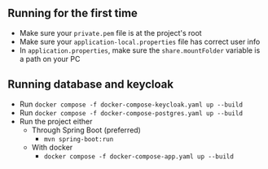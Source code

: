 ## Running for the first time
* Make sure your ``private.pem`` file is at the project's root
* Make sure your ``application-local.properties`` file has correct user info
* In ``application.properties``, make sure the ``share.mountFolder`` variable is a path on your PC

## Running database and keycloak
* Run ``docker compose -f docker-compose-keycloak.yaml up --build``
* Run ``docker compose -f docker-compose-postgres.yaml up --build``
* Run the project either
  * Through Spring Boot (preferred)
    * ``mvn spring-boot:run`` 
  * With docker
    * ``docker compose -f docker-compose-app.yaml up --build``
